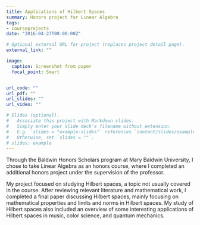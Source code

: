 ```yaml
---
title: Applications of Hilbert Spaces
summary: Honors project for Linear Algebra
tags:
- courseprojects
date: "2016-04-27T00:00:00Z"

# Optional external URL for project (replaces project detail page).
external_link: ""

image:
  caption: Screenshot from paper
  focal_point: Smart


url_code: ""
url_pdf: ""
url_slides: ""
url_video: ""

# Slides (optional).
#   Associate this project with Markdown slides.
#   Simply enter your slide deck's filename without extension.
#   E.g. `slides = "example-slides"` references `content/slides/example-slides.md`.
#   Otherwise, set `slides = ""`.
# slides: example
---
```

Through the Baldwin Honors Scholars program at Mary Baldwin University, I chose to take Linear Algebra as an honors course, where I completed an additional honors project under the supervision of the professor.

My project focused on studying Hilbert spaces, a topic not usually covered in the course. After reviewing relevant literature and mathematical work, I completed a final paper discussing Hilbert spaces, mainly focusing on mathematical properties and limits and norms in Hilbert spaces. My study of Hilbert spaces also included an overview of some interesting applications of Hilbert spaces in music, color science, and quantum mechanics. 
